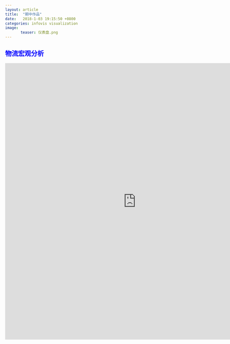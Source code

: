 ```yaml
---
layout: article
title:  "期中作品"
date:   2018-1-03 19:15:50 +0800
categories: infovis visualization
image:		
       teaser: 仪表盘.png 		
---
```

<div style="background: ##ffffff; color:blue;border-radius:20px">
    <h2>物流宏观分析</h2>  
</div>
<iframe src="https://public.tableau.com/views/_18204/sheet22?:embed=y&:display_count=yes/Dashboard1?:showVizHome=no&:embed=truehttps://public.tableau.com/shared/DJPSG6CX9?:display_count=yes" width="850px" height="900px" frameborder="0"></iframe>
